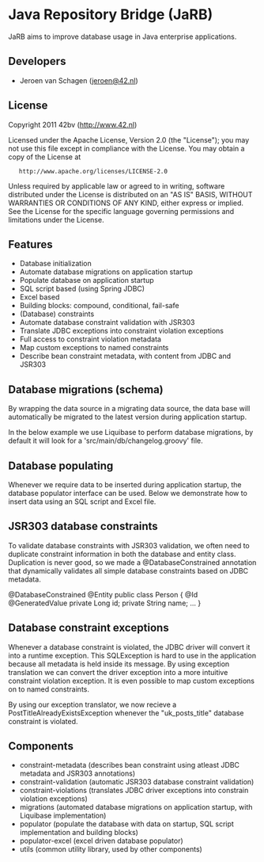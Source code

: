 Java Repository Bridge (JaRB)
=============================

JaRB aims to improve database usage in Java enterprise applications.

Developers
----------
 * Jeroen van Schagen (jeroen@42.nl)
 
License
-------
 Copyright 2011 42bv (http://www.42.nl)

   Licensed under the Apache License, Version 2.0 (the "License");
   you may not use this file except in compliance with the License.
   You may obtain a copy of the License at

       http://www.apache.org/licenses/LICENSE-2.0

   Unless required by applicable law or agreed to in writing, software
   distributed under the License is distributed on an "AS IS" BASIS,
   WITHOUT WARRANTIES OR CONDITIONS OF ANY KIND, either express or implied.
   See the License for the specific language governing permissions and
   limitations under the License.

Features
--------
 * Database initialization
  * Automate database migrations on application startup
  * Populate database on application startup
   * SQL script based (using Spring JDBC)
   * Excel based
   * Building blocks: compound, conditional, fail-safe
 * (Database) constraints 
  * Automate database constraint validation with JSR303
  * Translate JDBC exceptions into constraint violation exceptions
   * Full access to constraint violation metadata
   * Map custom exceptions to named constraints
  * Describe bean constraint metadata, with content from JDBC and JSR303

Database migrations (schema)
----------------------------
By wrapping the data source in a migrating data source, the data base will
automatically be migrated to the latest version during application startup.

In the below example we use Liquibase to perform database migrations, by
default it will look for a 'src/main/db/changelog.groovy' file.

<bean id="dataSource" class="org.jarb.migrations.MigratingDataSource">
    <property name="delegate">
		<bean class="org.springframework.jdbc.datasource.DriverManagerDataSource">
		    <property name="driverClassName" value="org.hsqldb.jdbcDriver"/>
		    <property name="url" value="jdbc:hsqldb:mem:jarb"/>
		    <property name="username" value="sa"/>
		    <property name="password" value=""/>
		</bean>
	</property>
    <property name="migrator">
    	<bean class="org.jarb.migrations.liquibase.LiquibaseMigrator"/>
    </property>
</bean>

Database populating
-------------------
Whenever we require data to be inserted during application startup, the
database populator interface can be used. Below we demonstrate how to
insert data using an SQL script and Excel file.

<bean class="org.jarb.populator.DatabasePopulatorExecutor">
	<constructor-arg>
		<list>
			<!-- Using SQL statements -->
			<bean class="org.jarb.populator.SqlResourceDatabasePopulator">
				<property name="sqlResource" value="classpath:import.sql"/>
				<property name="dataSource" ref="dataSource"/>
			</bean>
			<!-- And an Excel workbook -->
			<bean class="org.jarb.populator.excel.ExcelDatabasePopulator">
				<property name="excelResource" value="classpath:import.xls"/>
				<property name="entityManagerFactory" ref="entityManagerFactory"/>
			</bean>
		</list>
	</constructor-arg>
</bean>

JSR303 database constraints
---------------------------
To validate database constraints with JSR303 validation, we often need to
duplicate constraint information in both the database and entity class.
Duplication is never good, so we made a @DatabaseConstrained annotation that
dynamically validates all simple database constraints based on JDBC metadata.

@DatabaseConstrained @Entity
public class Person {
 @Id @GeneratedValue
 private Long id;
 private String name;
 ...
}

Database constraint exceptions
------------------------------
Whenever a database constraint is violated, the JDBC driver will convert it
into a runtime exception. This SQLException is hard to use in the application
because all metadata is held inside its message. By using exception translation
we can convert the driver exception into a more intuitive constraint violation
exception. It is even possible to map custom exceptions on to named constraints.

<bean class="org.jarb.violation.integration.ConstraintViolationExceptionTranslatingBeanPostProcessor">
    <property name="translator">
        <bean class="org.jarb.violation.integration.JpaConstraintViolationExceptionTranslatorFactoryBean">
            <property name="entityManagerFactory" ref="entityManagerFactory"/>
            <!-- Custom exception classes, these are optional -->
            <property name="exceptionClasses">
                <map>
                    <entry key="uk_posts_title" value="org.jarb.sample.domain.PostTitleAlreadyExistsException"/>
                </map>
            </property>
        </bean>
    </property>
</bean>

By using our exception translator, we now recieve a PostTitleAlreadyExistsException
whenever the "uk_posts_title" database constraint is violated.

Components
----------
 * constraint-metadata (describes bean constraint using atleast JDBC metadata and JSR303 annotations)
 * constraint-validation (automatic JSR303 database constraint validation)
 * constraint-violations (translates JDBC driver exceptions into constrain violation exceptions)
 * migrations (automated database migrations on application startup, with Liquibase implementation)
 * populator (populate the database with data on startup, SQL script implementation and building blocks)
 * populator-excel (excel driven database populator)
 * utils (common utility library, used by other components)